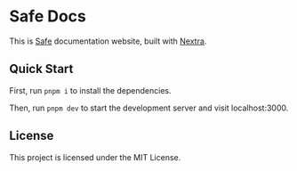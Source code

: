 # Safe Docs

This is [Safe](https://safe.global) documentation website, built with [Nextra](https://nextra.site).

## Quick Start

First, run `pnpm i` to install the dependencies.

Then, run `pnpm dev` to start the development server and visit localhost:3000.

## License

This project is licensed under the MIT License.
